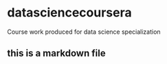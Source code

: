 # datasciencecoursera
Course work produced for data science specialization
## this is a markdown file
